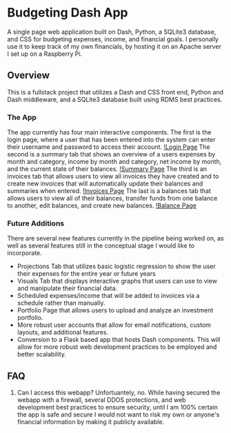 # Budgeting Dash App
A single page web application built on Dash, Python, a SQLite3 database, and CSS for budgeting expenses, income, and financial goals. I personally use it to keep track of my own financials, by hosting it on an Apache server I set up on a Raspberry Pi.

## Overview
This is a fullstack project that utilizes a Dash and CSS front end, Python and Dash middleware, and a SQLite3 database built using RDMS best practices.

### The App
The app currently has four main interactive components. The first is the login page, where a user that has been entered into the system can enter their username and password to access their account.
[!Login Page](https://github.com/bjhammack/budgeting-dash-app/example_images/login_example.png)
The second is a summary tab that shows an overview of a users expenses by month and category, income by month and category, net income by month, and the current state of their balances.
[!Summary Page](https://github.com/bjhammack/budgeting-dash-app/example_images/summary_example.png)
The third is an invoices tab that allows users to view all invoices they have created and to create new invoices that will automatically update their balances and summaries when entered.
[!Invoices Page](https://github.com/bjhammack/budgeting-dash-app/example_images/invoices_example.png)
The last is a balances tab that allows users to view all of their balances, transfer funds from one balance to another, edit balances, and create new balances.
[!Balance Page](https://github.com/bjhammack/budgeting-dash-app/example_images/balances_example.png)

### Future Additions
There are several new features currently in the pipeline being worked on, as well as several features still in the conceptual stage I would like to incorporate.
<ul>
	<li>Projections Tab that utilizes basic logistic regression to show the user their expenses for the entire year or future years</li>
	<li>Visuals Tab that displays interactive graphs that users can use to view and manipulate their financial data.</li>
	<li>Scheduled expenses/income that will be added to invoices via a schedule rather than manually.</li>
	<li>Portfolio Page that allows users to upload and analyze an investment portfolio.</li>
	<li>More robust user accounts that allow for email notifications, custom layouts, and additional features.</li>
	<li>Conversion to a Flask based app that hosts Dash components. This will allow for more robust web development practices to be employed and better scalability.</li>
</ul>

## FAQ
<ol>
	<li>Can I access this webapp?
		Unfortuantely, no. While having secured the webapp with a firewall, several DDOS protections, and web development best practices to ensure security, until I am 100% certain the app is safe and secure I would not want to risk my own or anyone's financial information by making it publicly available.</li>
